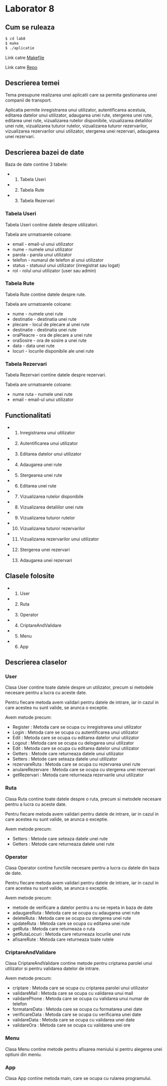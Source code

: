# Laborator 8

## Cum se ruleaza

```bash
$ cd lab8
$ make
$ ./aplicatie
```

Link catre [Makefile](./Makefile)

Link catre [Repo](https://github.com/Rares-Hampi/lab8)

## Descrierea temei

Tema presupune realizarea unei aplicatii care sa permita gestionarea unei companii de transport.

Aplicatia permite inregistrarea unui utilizator, autentificarea acestuia, editarea datelor unui utilizator, adaugarea unei rute, stergerea unei rute, editarea unei rute, vizualizarea rutelor disponibile, vizualizarea detaliilor unei rute, vizualizarea tuturor rutelor, vizualizarea tuturor rezervarilor, vizualizarea rezervarilor unui utilizator, stergerea unei rezervari, adaugarea unei rezervari.


## Descrierea bazei de date

Baza de date contine 3 tabele:

- 1. Tabela Useri
- 2. Tabela Rute
- 3. Tabela Rezervari

### Tabela Useri

Tabela Useri contine datele despre utilizatori.

Tabela are urmatoarele coloane:

-  email  - email-ul unui utilizator
-  nume  - numele unui utilizator
-  parola  - parola unui utilizator
-  telefon  - numarul de telefon al unui utilizator
- status - statusul unui utilizator (inregistrat sau logat)
- rol - rolul unui utilizator (user sau admin)


### Tabela Rute 
Tabela Rute contine datele despre rute.

Tabela are urmatoarele coloane:

-  nume  - numele unei rute
-  destinatie  - destinatia unei rute
-  plecare  - locul de plecare al unei rute
- destinatie  - destinatia unei rute
-  oraPleacre  - ora de plecare a unei rute
-  oraSosire  - ora de sosire a unei rute
-  data  - data unei rute
-  locuri  - locurile disponibile ale unei rute


### Tabela Rezervari
Tabela Rezervari contine datele despre rezervari.

Tabela are urmatoarele coloane:

- nume ruta - numele unei rute
- email - email-ul unui utilizator



## Functionalitati

- 1. Inregistrarea unui utilizator
- 2. Autentificarea unui utilizator
- 3. Editarea datelor unui utilizator
- 4. Adaugarea unei rute
- 5. Stergearea unei rute
- 6. Editarea unei rute
- 7. Vizualizarea rutelor disponibile
- 8. Vizualizarea detaliilor unei rute
- 9. Vizualizarea tuturor rutelor
- 10. Vizualizarea tuturor rezervarilor
- 11. Vizualizarea rezervarilor unui utilizator
- 12. Stergerea unei rezervari
- 13. Adaugarea unei rezervari


## Clasele folosite

- 1. User
- 2. Ruta
- 3. Operator
- 4. CriptareAndValidare
- 5. Menu
- 6. App

## Descrierea claselor

### User

Clasa User contine toate datele despre un utilizator, precum si metodele necesare pentru a lucra cu aceste date.

Pentru fiecare metoda avem validari pentru datele de intrare, iar in cazul in care acestea nu sunt valide, se arunca o exceptie.

Avem metode precum:

-  Register : Metoda care se ocupa cu inregistrarea unui utilizator
-  Login : Metoda care se ocupa cu autentificarea unui utilizator
-  Edit : Metoda care se ocupa cu editarea datelor unui utilizator
-  Logout : Metoda care se ocupa cu delogarea unui utilizator
-  Edit : Metoda care se ocupa cu editarea datelor unui utilizator
-  Getters : Metode care returneaza datele unui utilizator
-  Setters : Metode care seteaza datele unui utilizator
-  rezervareRuta : Metoda care se ocupa cu rezervarea unei rute
-  anulareRezervare : Metoda care se ocupa cu stergerea unei rezervari
- getRezervari : Metoda care returneaza rezervarile unui utilizator


### Ruta

Clasa Ruta contine toate datele despre o ruta, precum si metodele necesare pentru a lucra cu aceste date.

Pentru fiecare metoda avem validari pentru datele de intrare, iar in cazul in care acestea nu sunt valide, se arunca o exceptie.

Avem metode precum:

- Setters : Metode care seteaza datele unei rute
- Getters : Metode care returneaza datele unei rute


### Operator

Clasa Operator contine functiile necesare pentru a lucra cu datele din baza de date.

Pentru fiecare metoda avem validari pentru datele de intrare, iar in cazul in care acestea nu sunt valide, se arunca o exceptie.

Avem metode precum:

- metode de verificare a datelor pentru a nu se repeta in baza de date
- adaugareRuta : Metoda care se ocupa cu adaugarea unei rute
- deleteRuta : Metoda care se ocupa cu stergerea unei rute
- updateRuta : Metoda care se ocupa cu editarea unei rute
- getRuta : Metoda care returneaza o ruta
- getRutaLocuri : Metoda care returneaza locurile unei rute
- afisareRute : Metoda care returneaza toate rutele


### CriptareAndValidare

Clasa CriptareAndValidare contine metode pentru criptarea parolei unui utilizator si pentru validarea datelor de intrare.

Avem metode precum:

- criptare : Metoda care se ocupa cu criptarea parolei unui utilizator
- validareMail : Metoda care se ocupa cu validarea unui mail
- validarePhone : Metoda care se ocupa cu validarea unui numar de telefon
- formatareData : Metoda care se ocupa cu formatarea unei date
- verificareData : Metoda care se ocupa cu verificarea unei date
- validareData : Metoda care se ocupa cu validarea unei date
- validareOra : Metoda care se ocupa cu validarea unei ore


### Menu

Clasa Menu contine metode pentru afisarea meniului si pentru alegerea unei optiuni din meniu.



### App

Clasa App contine metoda main, care se ocupa cu rularea programului.


